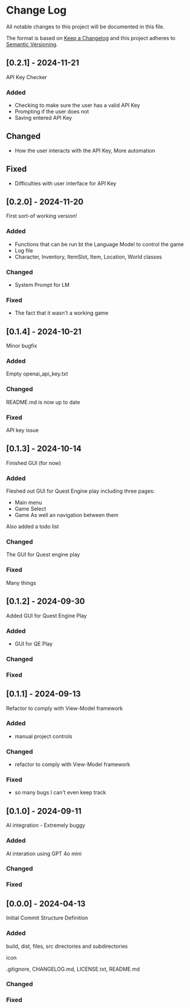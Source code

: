 # Change Log
All notable changes to this project will be documented in this file.
 
The format is based on [Keep a Changelog](http://keepachangelog.com/)
and this project adheres to [Semantic Versioning](http://semver.org/).

## [0.2.1] - 2024-11-21
API Key Checker

### Added
- Checking to make sure the user has a valid API Key
- Prompting if the user does not
- Saving entered API Key

## Changed
- How the user interacts with the API Key, More automation

## Fixed 
- Difficulties with user interface for API Key

## [0.2.0] - 2024-11-20
First sort-of working version!

### Added
- Functions that can be run bt the Language Model to control the game
- Log file
- Character, Inventory, ItemSlot, Item, Location, World classes

### Changed
- System Prompt for LM

### Fixed
- The fact that it wasn't a working game

## [0.1.4] - 2024-10-21

Minor bugfix

### Added

Empty openai_api_key.txt

### Changed

README.md is now up to date

### Fixed

API key issue

## [0.1.3] - 2024-10-14

Finished GUI (for now)

### Added

Fleshed out GUI for Quest Engine play including three pages:
- Main menu
- Game Select
- Game
As well an navigation between them

Also added a todo list

### Changed

The GUI for Quest engine play

### Fixed

Many things

## [0.1.2] - 2024-09-30
  
Added GUI for Quest Engine Play
 
### Added

- GUI for QE Play

### Changed

### Fixed

## [0.1.1] - 2024-09-13
  
Refactor to comply with View-Model framework
 
### Added

- manual project controls

### Changed

- refactor to comply with View-Model framework

### Fixed

- so many bugs I can't even keep track


## [0.1.0] - 2024-09-11
  
AI integration - Extremely buggy
 
### Added

AI interation using GPT 4o mini
 
### Changed

### Fixed

## [0.0.0] - 2024-04-13
  
Initial Commit
Structure Definition
 
### Added

build, dist, files, src directories and subdirectories

icon

.gitignore, CHANGELOG.md, LICENSE.txt, README.md
 
### Changed

### Fixed